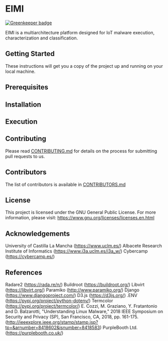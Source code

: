 # EIMI

[![Greenkeeper badge](https://badges.greenkeeper.io/KM-11/EIMI.svg)](https://greenkeeper.io/)

EIMI is a multiarchitecture platform designed for IoT malware execution, characterization and classification.

## Getting Started

These instructions will get you a copy of the project up and running on your local machine. 

## Prerequisites

## Installation

## Execution

## Contributing

Please read [CONTRIBUTING.md](https://github.com/KM-11/EIMI/blob/master/CONTRIBUTING.md) for details on the process for submitting pull requests to us.

## Contributors

The list of contributors is available in [CONTRIBUTORS.md](https://github.com/KM-11/EIMI/blob/master/CONTRIBUTORS.md)

## License

This project is licensed under the GNU General Public License. For more information, please visit: https://www.gnu.org/licenses/licenses.en.html

## Acknowledgements

University of Castilla La Mancha (https://www.uclm.es/)
Albacete Research Institute of Informatics (https://www.i3a.uclm.es/i3a_w/)
Cybercamp (https://cybercamp.es/)

## References

Radare2 (https://rada.re/n/)
Buildroot (https://buildroot.org/)
Libvirt (https://libvirt.org/)
Paramiko (http://www.paramiko.org/)
Django (https://www.djangoproject.com/)
D3.js (https://d3js.org/)
.ENV (https://pypi.org/project/python-dotenv/)
Termcolor (https://pypi.org/project/termcolor/)
E. Cozzi, M. Graziano, Y. Fratantonio and D. Balzarotti, "Understanding Linux Malware," 2018 IEEE Symposium on Security and Privacy (SP), San Francisco, CA, 2018, pp. 161-175.
(http://ieeexplore.ieee.org/stamp/stamp.jsp?tp=&arnumber=8418602&isnumber=8418583)
PurpleBooth Ltd. (https://purplebooth.co.uk/)